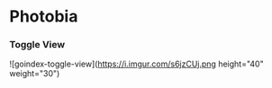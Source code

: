 # Photobia
### Toggle View
![goindex-toggle-view](https://i.imgur.com/s6jzCUj.png height="40" weight="30")
